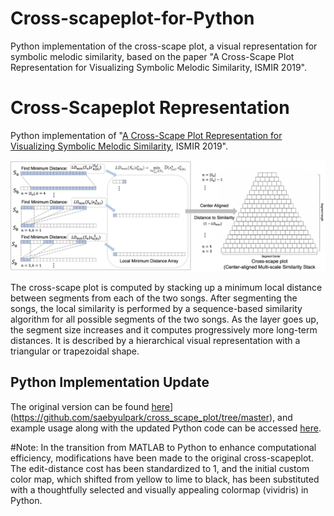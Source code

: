 # Cross-scapeplot-for-Python
Python implementation of the cross-scape plot, a visual representation for symbolic melodic similarity, based on the paper "A Cross-Scape Plot Representation for Visualizing Symbolic Melodic Similarity, ISMIR 2019".

# Cross-Scapeplot Representation

Python implementation of "[A Cross-Scape Plot Representation for Visualizing Symbolic Melodic Similarity](http://archives.ismir.net/ismir2019/paper/000050.pdf), ISMIR 2019".

![alt tag](cross_scape_plot.png)
 
The cross-scape plot is computed by stacking up a minimum local distance between segments from each of the two songs. After segmenting the songs, the local similarity is performed by a sequence-based similarity algorithm for all possible segments of the two songs. As the layer goes up, the segment size increases and it computes progressively more long-term distances. It is described by a hierarchical visual representation with a triangular or trapezoidal shape.

## Python Implementation Update

The original version can be found [here]([http:example)](https://github.com/saebyulpark/cross_scape_plot/tree/master), and example usage along with the updated Python code can be accessed [here]([http:example](https://colab.research.google.com/drive/1KDqgw9BaOmQ_iGCJVHbI9e9OexynIdPj?usp=sharing)).


#Note: In the transition from MATLAB to Python to enhance computational efficiency, modifications have been made to the original cross-scapeplot. The edit-distance cost has been standardized to 1, and the initial custom color map, which shifted from yellow to lime to black, has been substituted with a thoughtfully selected and visually appealing colormap (vividris) in Python.


